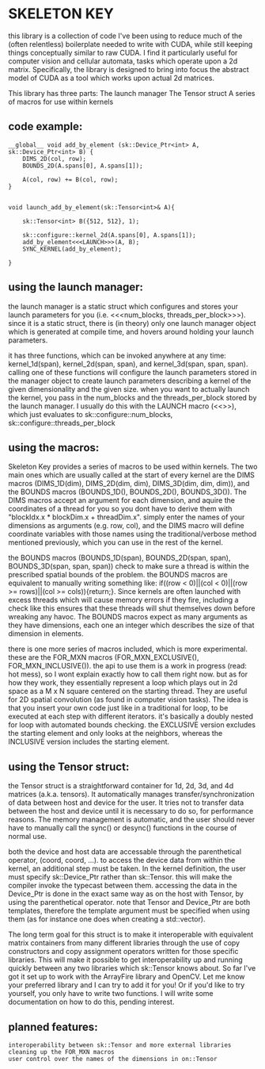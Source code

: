 

# SKELETON KEY

this library is a collection of code I've been using to reduce much of the (often relentless) boilerplate needed to write with CUDA, while still keeping 
things conceptually similar to raw CUDA. I find it particularly useful for computer vision and cellular automata, tasks which operate upon a 2d matrix. 
Specifically, the library is designed to bring into focus the abstract model of CUDA as a tool which works upon actual 2d matrices.

This library has three parts:
The launch manager
The Tensor struct
A series of macros for use within kernels


## code example:
```
__global__ void add_by_element (sk::Device_Ptr<int> A, sk::Device_Ptr<int> B) {
	DIMS_2D(col, row);
	BOUNDS_2D(A.spans[0], A.spans[1]);

	A(col, row) += B(col, row);
}


void launch_add_by_element(sk::Tensor<int>& A){

	sk::Tensor<int> B({512, 512}, 1);

	sk::configure::kernel_2d(A.spans[0], A.spans[1]);
	add_by_element<<<LAUNCH>>>(A, B);
	SYNC_KERNEL(add_by_element);

}
```

## using the launch manager:

the launch manager is a static struct which configures and stores your launch parameters for you (i.e. <<<num_blocks, threads_per_block>>>). 
since it is a static struct, there is (in theory) only one launch manager object which is generated at compile time, and hovers around holding
your launch parameters. 

it has three functions, which can be invoked anywhere at any time: kernel_1d(span), kernel_2d(span, span), and kernel_3d(span, span, span). 
calling one of these functions will configure the launch parameters stored in the manager object to create launch parameters describing 
a kernel of the given dimensionality and the given size. when you want to actually launch the kernel, you pass in the num_blocks and the
threads_per_block stored by the launch manager. I usually do this with the LAUNCH macro (<<<LAUNCH>>>), which just evaluates to
sk::configure::num_blocks, sk::configure::threads_per_block 


## using the macros:

Skeleton Key provides a series of macros to be used within kernels. The two main ones which are usually called at the start of every kernel are
the DIMS macros (DIMS_1D(dim), DIMS_2D(dim, dim), DIMS_3D(dim, dim, dim)), and the BOUNDS macros (BOUNDS_1D(), BOUNDS_2D(), BOUNDS_3D()). 
The DIMS macros accept an argument for each dimension, and aquire the coordinates of a thread for you so you dont have to derive them with
"blockIdx.x * blockDim.x + threadDim.x". simply enter the names of your dimensions as arguments (e.g. row, col), and the DIMS macro will 
define coordinate variables with those names using the traditional/verbose method mentioned previously, which you can use in the rest of the kernel.

the BOUNDS macros (BOUNDS_1D(span), BOUNDS_2D(span, span), BOUNDS_3D(span, span, span)) check to make sure a thread is within the prescribed spatial bounds 
of the problem. the BOUNDS macros are equivalent to manually writing something like: if((row < 0)||(col < 0)||(row >= rows)||(col >= cols)){return;}. 
Since kernels are often launched with excess threads which will cause memory errors if they fire, including a check like this ensures that these threads 
will shut themselves down before wreaking any havoc. The BOUNDS macros expect as many arguments as they have dimensions, each one an integer which 
describes the size of that dimension in elements.

there is one more series of macros included, which is more experimental. these are the FOR_MXN macros (FOR_MXN_EXCLUSIVE(), FOR_MXN_INCLUSIVE()).
the api to use them is a work in progress (read: hot mess), so I wont explain exactly how to call them right now. but as for how they work, 
they essentially represent a loop which plays out in 2d space as a M x N square centered on the starting thread. They are useful for 2D spatial 
convolution (as found in computer vision tasks). The idea is that you insert your own code just like in a traditional for loop, to be executed 
at each step with different iterators. it's basically a doubly nested for loop with automated bounds checking. the EXCLUSIVE version excludes 
the starting element and only looks at the neighbors, whereas the INCLUSIVE version includes the starting element.


## using the Tensor struct:

the Tensor struct is a straightforward container for 1d, 2d, 3d, and 4d matrices (a.k.a. tensors). It automatically manages transfer/synchronization 
of data between host and device for the user. It tries not to transfer data between the host and device until it is necessary to do so, for performance 
reasons. The memory management is automatic, and the user should never have to manually call the sync() or desync() functions in the course of normal use.

both the device and host data are accessable through the parenthetical operator, (coord, coord, ...). to access the device data from within the 
kernel, an additional step must be taken. In the kernel definition, the user must specify sk::Device_Ptr rather than sk::Tensor. this will make 
the compiler invoke the typecast between them. accessing the data in the Device_Ptr is done in the exact same way as on the host with Tensor, by
using the parenthetical operator. note that Tensor and Device_Ptr are both templates, therefore the template argument must be specified when using 
them (as for instance one does when creating a std::vector).

The long term goal for this struct is to make it interoperable with equivalent matrix containers from many different libraries through the use of
copy constructors and copy assignment operators written for those specific libraries. This will make it possible to get interoperability up and 
running quickly between any two libraries which sk::Tensor knows about. So far I've got it set up to work with the ArrayFire library and OpenCV.
Let me know your preferred library and I can try to add it for you! Or if you'd like to try yourself, you only have to write two functions. I will
write some documentation on how to do this, pending interest.


## planned features:
	interoperability between sk::Tensor and more external libraries
	cleaning up the FOR_MXN macros
	user control over the names of the dimensions in on::Tensor






